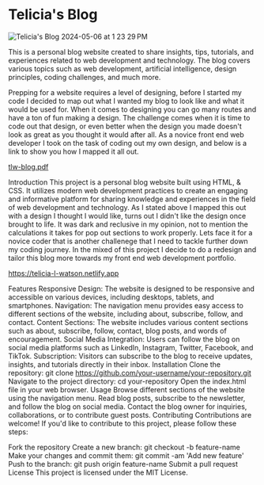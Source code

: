 # Telicia's Blog

![Telicia's Blog 2024-05-06 at 1 23 29 PM](https://github.com/teli203/tlw-personal-blog/assets/68035449/2397a420-1138-49a6-beeb-044573ffe286)


 
This is a personal blog website created to share insights, tips, tutorials, and experiences related to web development and technology. The blog covers various topics such as web development, artificial intelligence, design principles, coding challenges, and much more.

Prepping for a website requires a level of designing, before I started my code I decided to map out what I wanted my blog to look like and what it would be used for. When it comes to designing you can go many routes and have a ton of fun making a design. The challenge comes when it is time to code out that design, or even better when the design you made doesn't look as great as you thought it would after all. As a novice front end web developer I took on the task of coding out my own design, and below is a link to show you how I mapped it all out. 

[tlw-blog.pdf](https://github.com/teli203/tlw-personal-blog/files/15224757/tlw-blog.pdf)

Introduction
This project is a personal blog website built using HTML, & CSS. It utilizes modern web development practices to create an engaging and informative platform for sharing knowledge and experiences in the field of web development and technology. As I stated above I mapped this out with a design I thought I would like, turns out I didn't like the design once brought to life. It was dark and reclusive in my opinion, not to mention the calculations it takes for pop out sections to work properly. Lets face it for a novice coder that is another challenege that I need to tackle further down my coding journey. In the mixed of this project I decide to do a redesign and tailor this blog more towards my front end web development portfolio.  

https://telicia-l-watson.netlify.app

Features
Responsive Design: The website is designed to be responsive and accessible on various devices, including desktops, tablets, and smartphones.
Navigation: The navigation menu provides easy access to different sections of the website, including about, subscribe, follow, and contact.
Content Sections: The website includes various content sections such as about, subscribe, follow, contact, blog posts, and words of encouragement.
Social Media Integration: Users can follow the blog on social media platforms such as LinkedIn, Instagram, Twitter, Facebook, and TikTok.
Subscription: Visitors can subscribe to the blog to receive updates, insights, and tutorials directly in their inbox.
Installation
Clone the repository: git clone https://github.com/your-username/your-repository.git
Navigate to the project directory: cd your-repository
Open the index.html file in your web browser.
Usage
Browse different sections of the website using the navigation menu.
Read blog posts, subscribe to the newsletter, and follow the blog on social media.
Contact the blog owner for inquiries, collaborations, or to contribute guest posts.
Contributing
Contributions are welcome! If you'd like to contribute to this project, please follow these steps:

Fork the repository
Create a new branch: git checkout -b feature-name
Make your changes and commit them: git commit -am 'Add new feature'
Push to the branch: git push origin feature-name
Submit a pull request
License
This project is licensed under the MIT License.


